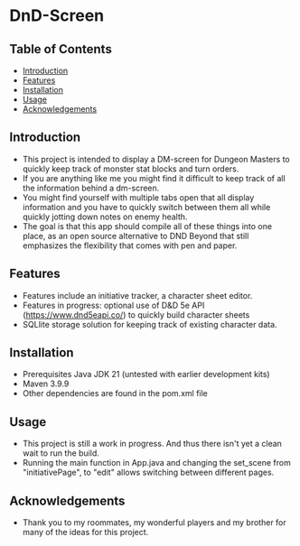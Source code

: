 # DnD-Screen

## Table of Contents
- [Introduction](#introduction)
- [Features](#features)
- [Installation](#installation)
- [Usage](#usage)
- [Acknowledgements](#acknowledgements)

## Introduction
- This project is intended to display a DM-screen for Dungeon Masters to quickly keep track of monster stat blocks and turn orders.
- If you are anything like me you might find it difficult to keep track of all the information behind a dm-screen.
- You might find yourself with multiple tabs open that all display information and you have to quickly switch between them all while quickly
  jotting down notes on enemy health.
- The goal is that this app should compile all of these things into one place, as an open source alternative to DND Beyond that still emphasizes the flexibility
  that comes with pen and paper.
## Features
- Features include an initiative tracker, a character sheet editor.
- Features in progress: optional use of D&D 5e API (https://www.dnd5eapi.co/) to quickly build character sheets
- SQLlite storage solution for keeping track of existing character data.

## Installation
- Prerequisites Java JDK 21 (untested with earlier development kits)
- Maven 3.9.9
- Other dependencies are found in the pom.xml file 

## Usage
- This project is still a work in progress. And thus there isn't yet a clean wait to run the build.
- Running the main function in App.java and changing the set_scene from "initiativePage", to "edit" allows switching between different pages.

## Acknowledgements
- Thank you to my roommates, my wonderful players and my brother for many of the ideas for this project.

